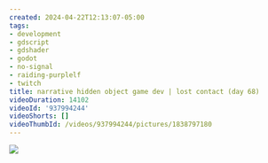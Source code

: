 ```yaml
---
created: 2024-04-22T12:13:07-05:00
tags:
- development
- gdscript
- gdshader
- godot
- no-signal
- raiding-purplelf
- twitch
title: narrative hidden object game dev | lost contact (day 68)
videoDuration: 14102
videoId: '937994244'
videoShorts: []
videoThumbId: /videos/937994244/pictures/1838797180
---
```


![](20240422171307.jpg)
